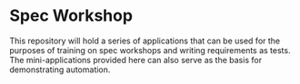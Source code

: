 # Spec Workshop

This repository will hold a series of applications that can be used for the purposes of training on spec workshops and writing requirements as tests. The mini-applications provided here can also serve as the basis for demonstrating automation.
